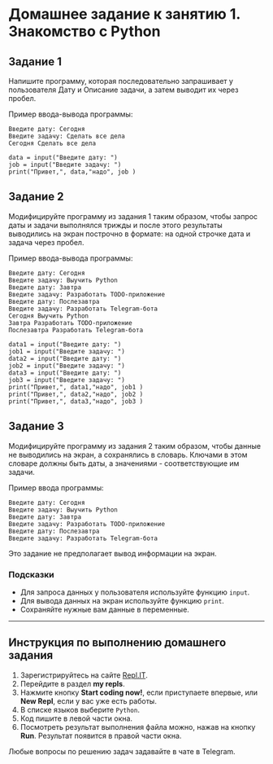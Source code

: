 # Домашнее задание к занятию 1. Знакомство с Python

## Задание 1
Напишите программу, которая последовательно запрашивает у пользователя Дату и Описание задачи, а затем выводит их через пробел.

Пример ввода-вывода программы: 
```
Введите дату: Сегодня
Введите задачу: Сделать все дела
Сегодня Сделать все дела

data = input("Введите дату: ")
job = input("Введите задачу: ")
print("Привет,", data,"надо", job )
```

## Задание 2
Модифицируйте программу из задания 1 таким образом, чтобы запрос даты и задачи выполнялся трижды и после этого результаты выводились на экран построчно в формате: на одной строчке дата и задача через пробел.

Пример ввода-вывода программы:
```
Введите дату: Сегодня
Введите задачу: Выучить Python
Введите дату: Завтра
Введите задачу: Разработать TODO-приложение
Введите дату: Послезавтра
Введите задачу: Разработать Telegram-бота
Сегодня Выучить Python
Завтра Разработать TODO-приложение
Послезавтра Разработать Telegram-бота

data1 = input("Введите дату: ")
job1 = input("Введите задачу: ")
data2 = input("Введите дату: ")
job2 = input("Введите задачу: ")
data3 = input("Введите дату: ")
job3 = input("Введите задачу: ")
print("Привет,", data1,"надо", job1 )
print("Привет,", data2,"надо", job2 )
print("Привет,", data3,"надо", job3 )
```

## Задание 3
Модифицируйте программу из задания 2 таким образом, чтобы данные не выводились на экран, а сохранялись в словарь. Ключами в этом словаре должны быть даты, а значениями - соответствующие им задачи.

Пример ввода программы:
```
Введите дату: Сегодня
Введите задачу: Выучить Python
Введите дату: Завтра
Введите задачу: Разработать TODO-приложение
Введите дату: Послезавтра
Введите задачу: Разработать Telegram-бота
```
Это задание не предполагает вывод информации на экран.

### Подсказки 
* Для запроса данных у пользователя используйте функцию `input`.
* Для вывода данных на экран используйте функцию `print`.
* Сохраняйте нужные вам данные в переменные.

***

## Инструкция по выполнению домашнего задания

1. Зарегистрируйтесь на сайте [Repl.IT](http://repl.it/).
2. Перейдите в раздел **my repls**.
3. Нажмите кнопку **Start coding now!**, если приступаете впервые, или **New Repl**, если у вас уже есть работы.
4. В списке языков выберите `Python`.
5. Код пишите в левой части окна.
6. Посмотреть результат выполнения файла можно, нажав на кнопку **Run**. Результат появится в правой части окна.

Любые вопросы по решению задач задавайте в чате в Telegram.
